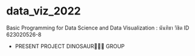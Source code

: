 # data_viz_2022
Basic Programming for Data Science and Data Visualization : นันทิชา วิชิต ID 623020526-8

* PRESENT PROJECT DINOSAUR🦖🦖🦖 GROUP
